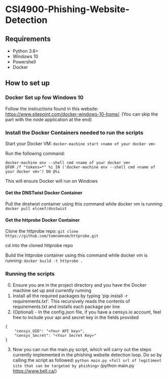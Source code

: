 # CSI4900-Phishing-Website-Detection

## Requirements

- Python 3.6+
- Windows 10
- Powershell
- Docker

## How to set up

### Docker Set up fow Windows 10

Follow the instructions found in this website: https://www.sitepoint.com/docker-windows-10-home/. (You can skip the part with the node application at the end)

### Install the Docker Containers needed to run the scripts

Start your Docker VM: `docker-machine start <name of your docker vm>`


Run the following command:

```
docker-machine env --shell cmd <name of your docker vm> 
@FOR /f "tokens=*" %i IN ('docker-machine env --shell cmd <name of your docker vm>') DO @%i
```

This will ensure Docker will run on Windows

#### Get the DNSTwist Docker Container

Pull the dnstwist container using this command while docker vm is running: `docker pull elceef/dnstwist`

#### Get the httprobe Docker Container

Clone the httprobe repo: `git clone https://github.com/tomnomnom/httprobe.git`

cd into the cloned httprobe repo

Build the httprobe container using this command while docker vm is running: `docker build -t httprobe .`

### Running the scripts

0. Ensure you are in the project directory and you have the Docker machine set up and currently running
1. Install all the required packages by typing 'pip install -r requirements.txt'. This recursively reads the contents of requirements.txt and installs each package per line
1. (Optional) - In the config.json file, if you have a censys.io account, feel free to include your api and secret key in the fields provided

```
{
    "censys_UID": "<Your API key>",
    "censys_Secret": "<Your Secret Key>"
}
```

3. Now you can run the main.py script, which will carry out the steps currently implemented in the phishing website detection loop. Do so by calling the script as followed: `python main.py <full url of legitiment site that can be targeted by phishing>` (python main.py https://www.bell.ca/)

